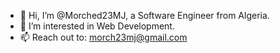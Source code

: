 - 👋 Hi, I’m @Morched23MJ, a Software Engineer from Algeria.
- 👀 I’m interested in Web Development.
- 📫 Reach out to: morch23mj@gmail.com

<!---
Morched23MJ/Morched23MJ is a ✨ special ✨ repository because its `README.md` (this file) appears on your GitHub profile.
You can click the Preview link to take a look at your changes.
--->
